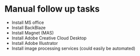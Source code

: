 # Manual follow up tasks

- Install MS office
- Install BackBlaze
- Install Magnet (MAS)
- Install Adobe Creative Cloud Desktop
- Install Adobe Illustrator
- Install image processing services (could easily be automated)
